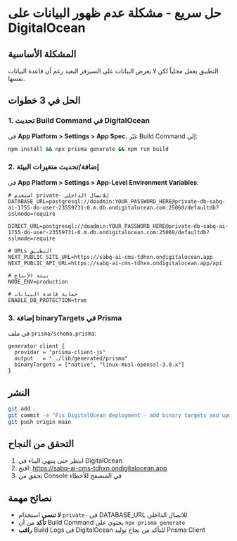 # حل سريع - مشكلة عدم ظهور البيانات على DigitalOcean

## المشكلة الأساسية
التطبيق يعمل محلياً لكن لا يعرض البيانات على السيرفر البعيد رغم أن قاعدة البيانات نفسها.

## الحل في 3 خطوات

### 1. تحديث Build Command في DigitalOcean
في **App Platform > Settings > App Spec**، غيّر Build Command إلى:
```bash
npm install && npx prisma generate && npm run build
```

### 2. إضافة/تحديث متغيرات البيئة
في **App Platform > Settings > App-Level Environment Variables**:

```env
# استخدم private- للاتصال الداخلي
DATABASE_URL=postgresql://doadmin:YOUR_PASSWORD_HERE@private-db-sabq-ai-1755-do-user-23559731-0.m.db.ondigitalocean.com:25060/defaultdb?sslmode=require

DIRECT_URL=postgresql://doadmin:YOUR_PASSWORD_HERE@private-db-sabq-ai-1755-do-user-23559731-0.m.db.ondigitalocean.com:25060/defaultdb?sslmode=require

# URLs التطبيق
NEXT_PUBLIC_SITE_URL=https://sabq-ai-cms-tdhxn.ondigitalocean.app
NEXT_PUBLIC_API_URL=https://sabq-ai-cms-tdhxn.ondigitalocean.app/api

# بيئة الإنتاج
NODE_ENV=production

# حماية قاعدة البيانات
ENABLE_DB_PROTECTION=true
```

### 3. إضافة binaryTargets في Prisma
في ملف `prisma/schema.prisma`:
```prisma
generator client {
  provider = "prisma-client-js"
  output   = "../lib/generated/prisma"
  binaryTargets = ["native", "linux-musl-openssl-3.0.x"]
}
```

## النشر
```bash
git add .
git commit -m "Fix DigitalOcean deployment - add binary targets and update env"
git push origin main
```

## التحقق من النجاح
1. انتظر حتى ينتهي البناء في DigitalOcean
2. افتح: https://sabq-ai-cms-tdhxn.ondigitalocean.app
3. تحقق من Console في المتصفح للأخطاء

## نصائح مهمة
- **لا تنسى** استخدام `private-` في DATABASE_URL للاتصال الداخلي
- **تأكد** من أن Build Command يحتوي على `npx prisma generate`
- **راقب** Build Logs في DigitalOcean للتأكد من نجاح توليد Prisma Client 
